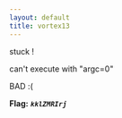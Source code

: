```yaml
---
layout: default
title: vortex13
---
```




stuck ! 

can't execute with "argc=0"

BAD :(

**Flag:** ***`kklZMRIrj`***